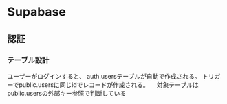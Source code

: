 # Supabase

## 認証

### テーブル設計

ユーザーがログインすると、
auth.usersテーブルが自動で作成される。
トリガーでpublic.usersに同じidでレコードが作成される。
　対象テーブルはpublic.usersの外部キー参照で判断している